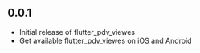 ## 0.0.1

* Initial release of flutter_pdv_viewes
* Get available flutter_pdv_viewes on iOS and Android
